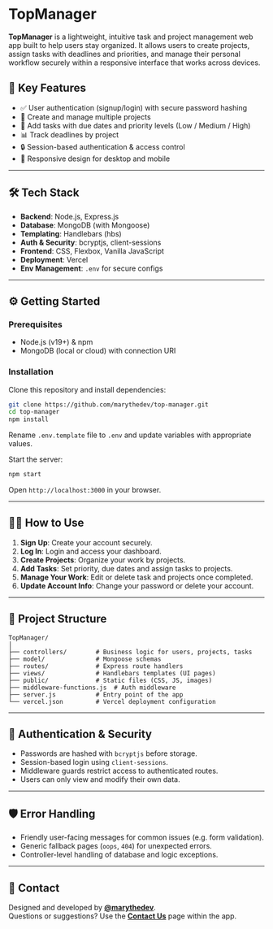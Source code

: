 # TopManager

**TopManager** is a lightweight, intuitive task and project management web app built to help users stay organized. It allows users to create projects, assign tasks with deadlines and priorities, and manage their personal workflow securely within a responsive interface that works across devices.

## 🚀 Key Features

* ✅ User authentication (signup/login) with secure password hashing
* 📁 Create and manage multiple projects
* 📝 Add tasks with due dates and priority levels (Low / Medium / High)
* 📊 Track deadlines by project
* 🔒 Session-based authentication & access control
* 📱 Responsive design for desktop and mobile

---

## 🛠️ Tech Stack

* **Backend**: Node.js, Express.js
* **Database**: MongoDB (with Mongoose)
* **Templating**: Handlebars (hbs)
* **Auth & Security**: bcryptjs, client-sessions
* **Frontend**: CSS, Flexbox, Vanilla JavaScript
* **Deployment**: Vercel
* **Env Management**: `.env` for secure configs

---

## ⚙️ Getting Started

### Prerequisites

- Node.js (v19+) & npm  
- MongoDB (local or cloud) with connection URI


### Installation

Clone this repository and install dependencies:
```bash
git clone https://github.com/marythedev/top-manager.git
cd top-manager
npm install
```

Rename `.env.template` file to `.env` and update variables with appropriate values.

Start the server:

```bash
npm start
```

Open `http://localhost:3000` in your browser.

---

## 🧑‍💻 How to Use

1. **Sign Up**: Create your account securely.
2. **Log In**: Login and access your dashboard.
3. **Create Projects**: Organize your work by projects.
4. **Add Tasks**: Set priority, due dates and assign tasks to projects.
5. **Manage Your Work**: Edit or delete task and projects once completed.
6. **Update Account Info**: Change your password or delete your account.

---

## 📂 Project Structure

```text
TopManager/
│
├── controllers/        # Business logic for users, projects, tasks
├── model/              # Mongoose schemas
├── routes/             # Express route handlers
├── views/              # Handlebars templates (UI pages)
├── public/             # Static files (CSS, JS, images)
├── middleware-functions.js  # Auth middleware
├── server.js           # Entry point of the app
└── vercel.json         # Vercel deployment configuration
```

---

## 🔐 Authentication & Security

* Passwords are hashed with `bcryptjs` before storage.
* Session-based login using `client-sessions`.
* Middleware guards restrict access to authenticated routes.
* Users can only view and modify their own data.

---

## 🛡️ Error Handling

* Friendly user-facing messages for common issues (e.g. form validation).
* Generic fallback pages (`oops`, `404`) for unexpected errors.
* Controller-level handling of database and logic exceptions.

---

## 🤝 Contact

Designed and developed by [**@marythedev**](https://www.linkedin.com/in/marythedev/).  
Questions or suggestions? Use the [**Contact Us**](https://top-manager.vercel.app/contact) page within the app.
